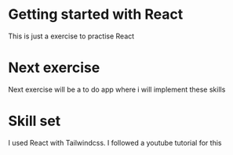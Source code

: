 # Getting started with React

This is just a exercise to practise React

# Next exercise
Next exercise will be a to do app where i will implement these skills

# Skill set
I used React with Tailwindcss.
I followed a youtube tutorial for this
